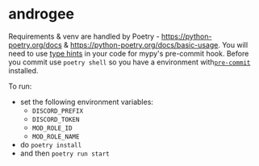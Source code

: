 # androgee

Requirements & venv are handled by Poetry - https://python-poetry.org/docs & https://python-poetry.org/docs/basic-usage.
You will need to use [type hints](https://www.python.org/dev/peps/pep-0484/) in your code for mypy's pre-commit hook. Before you commit use `poetry shell` so you have a environment with[`pre-commit`](https://pre-commit.com) installed.

To run:
* set the following environment variables:
    - `DISCORD_PREFIX`
    - `DISCORD_TOKEN`
    - `MOD_ROLE_ID`
    - `MOD_ROLE_NAME`
* do `poetry install`
* and then `poetry run start`
